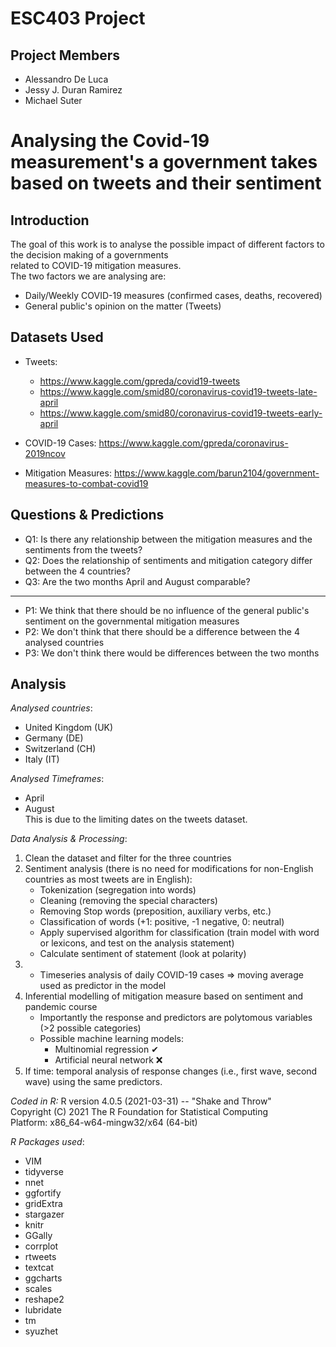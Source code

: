 # ESC403 Project

## Project Members
- Alessandro De Luca
- Jessy J. Duran Ramirez
- Michael Suter 

# Analysing the Covid-19 measurement's a government takes based on tweets and their sentiment

## Introduction
The goal of this work is to analyse the possible impact of different factors to the decision making of a governments  
related to COVID-19 mitigation measures.  
The two factors we are analysing are:  
- Daily/Weekly COVID-19 measures (confirmed cases, deaths, recovered)
- General public's opinion on the matter (Tweets)

## Datasets Used
- Tweets:
    - https://www.kaggle.com/gpreda/covid19-tweets
    - https://www.kaggle.com/smid80/coronavirus-covid19-tweets-late-april
    - https://www.kaggle.com/smid80/coronavirus-covid19-tweets-early-april  
  
- COVID-19 Cases: https://www.kaggle.com/gpreda/coronavirus-2019ncov

- Mitigation Measures: https://www.kaggle.com/barun2104/government-measures-to-combat-covid19

## Questions & Predictions
- Q1: Is there any relationship between the mitigation measures and the sentiments from the tweets? 
- Q2: Does the relationship of sentiments and mitigation category differ between the 4 countries?
- Q3: Are the two months April and August comparable?   
   
-----------------------------------------------------------------------------------------------------------------------------  
  
- P1: We think that there should be no influence of the general public's sentiment on the governmental mitigation measures
- P2: We don't think that there should be a difference between the 4 analysed countries
- P3: We don't think there would be differences between the two months
 
## Analysis  
*Analysed countries*:
- United Kingdom (UK)
- Germany (DE)
- Switzerland (CH)
- Italy (IT)
  
*Analysed Timeframes*:
- April
- August  
This is due to the limiting dates on the tweets dataset.

*Data Analysis & Processing*:
1.	Clean the dataset and filter for the three countries 
2.	Sentiment analysis (there is no need for modifications for non-English countries as most tweets are in English): 
    - Tokenization (segregation into words)
    - Cleaning (removing the special characters)
    - Removing Stop words (preposition, auxiliary verbs, etc.) 
    - Classification of words (+1: positive, -1 negative, 0: neutral)
    - Apply supervised algorithm for classification (train model with word or lexicons, and test on the analysis statement)
    - Calculate sentiment of statement (look at polarity)
3.  - Timeseries analysis of daily COVID-19 cases ⇒ moving average used as predictor in the model 
4.	Inferential modelling of mitigation measure based on sentiment and pandemic course
    - Importantly the response and predictors are polytomous variables (>2 possible categories)
    - Possible machine learning models: 
        - Multinomial regression ✔
        - Artificial neural network ❌
5.	If time: temporal analysis of response changes (i.e., first wave, second wave) using the same predictors.  
  
*Coded in R:*
R version 4.0.5 (2021-03-31) -- "Shake and Throw"  
Copyright (C) 2021 The R Foundation for Statistical Computing  
Platform: x86_64-w64-mingw32/x64 (64-bit)  
  
*R Packages used*:
- VIM
- tidyverse
- nnet
- ggfortify
- gridExtra
- stargazer
- knitr
- GGally
- corrplot
- rtweets
- textcat
- ggcharts
- scales
- reshape2
- lubridate
- tm
- syuzhet
